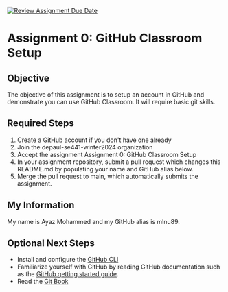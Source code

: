 [![Review Assignment Due Date](https://classroom.github.com/assets/deadline-readme-button-24ddc0f5d75046c5622901739e7c5dd533143b0c8e959d652212380cedb1ea36.svg)](https://classroom.github.com/a/EOOyxsYa)
# Assignment 0: GitHub Classroom Setup

## Objective

The objective of this assignment is to setup an account in
GitHub and demonstrate you can use GitHub Classroom.  It
will require basic git skills.

## Required Steps

1. Create a GitHub account if you don't have one already
2. Join the depaul-se441-winter2024 organization
3. Accept the assignment Assignment 0: GitHub Classroom Setup
4. In your assignment repository, submit a pull request which changes
   this README.md by populating your name and GitHub alias below.
5. Merge the pull request to main, which automatically submits
   the assignment.

## My Information

My name is Ayaz Mohammed and my GitHub alias is mlnu89.

## Optional Next Steps

- Install and configure the [GitHub CLI](https://cli.github.com/)
- Familiarize yourself with GitHub by reading GitHub documentation
  such as the [GitHub getting started guide](https://docs.github.com/en/get-started).
- Read the [Git Book](https://git-scm.com/book/en/v2)

